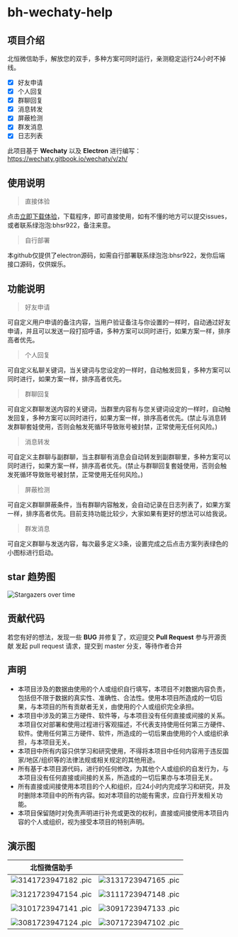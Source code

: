 # bh-wechaty-help

## 项目介绍

北恒微信助手，解放您的双手，多种方案可同时运行，亲测稳定运行24小时不掉线。

- [x] 好友申请
- [x] 个人回复
- [x] 群聊回复
- [x] 消息转发
- [x] 屏蔽检测
- [x] 群发消息
- [x] 日志列表

此项目基于 **Wechaty** 以及 **Electron** 进行编写：<https://wechaty.gitbook.io/wechaty/v/zh/>


## 使用说明

> 直接体验

点击[立即下载体验](https://github.com/Abeiheng/bh-wechaty-help/releases)，下载程序，即可直接使用，如有不懂的地方可以提交issues，或者联系绿泡泡:bhsr922，备注来意。

> 自行部署

本github仅提供了electron源码，如需自行部署联系绿泡泡:bhsr922，发你后端接口源码，仅供娱乐。



## 功能说明

> 好友申请

可自定义用户申请的备注内容，当用户验证备注与你设置的一样时，自动通过好友申请，并且可以发送一段打招呼语，多种方案可以同时进行，如果方案一样，排序高者优先。

> 个人回复

可自定义私聊关键词，当关键词与您设定的一样时，自动触发回复，多种方案可以同时进行，如果方案一样，排序高者优先。

> 群聊回复

可自定义群聊发送内容的关键词，当群里内容有与您关键词设定的一样时，自动触发回复，多种方案可以同时进行，如果方案一样，排序高者优先。(禁止与消息转发群聊套娃使用，否则会触发死循环导致账号被封禁，正常使用无任何风险。)

> 消息转发

可自定义主群聊与副群聊，当主群聊有消息会自动转发到副群聊里，多种方案可以同时进行，如果方案一样，排序高者优先。(禁止与群聊回复套娃使用，否则会触发死循环导致账号被封禁，正常使用无任何风险。)

> 屏蔽检测

可自定义群聊屏蔽条件，当有群聊内容触发，会自动记录在日志列表了，如果方案一样，排序高者优先。目前支持功能比较少，大家如果有更好的想法可以给我说。

> 群发消息

可自定义群聊与发送内容，每次最多定义3条，设置完成之后点击方案列表绿色的小图标进行启动。


## star 趋势图

![Stargazers over time](https://starchart.cc/Abeiheng/bh-wechaty-help.svg)


## 贡献代码

若您有好的想法，发现一些 **BUG** 并修复了，欢迎提交 **Pull Request** 参与开源贡献
发起 pull request 请求，提交到 master 分支，等待作者合并


## 声明

- 本项目涉及的数据由使用的个人或组织自行填写，本项目不对数据内容负责，包括但不限于数据的真实性、准确性、合法性。使用本项目所造成的一切后果，与本项目的所有贡献者无关，由使用的个人或组织完全承担。
- 本项目中涉及的第三方硬件、软件等，与本项目没有任何直接或间接的关系。本项目仅对部署和使用过程进行客观描述，不代表支持使用任何第三方硬件、软件。使用任何第三方硬件、软件，所造成的一切后果由使用的个人或组织承担，与本项目无关。
- 本项目中所有内容只供学习和研究使用，不得将本项目中任何内容用于违反国家/地区/组织等的法律法规或相关规定的其他用途。
- 所有基于本项目源代码，进行的任何修改，为其他个人或组织的自发行为，与本项目没有任何直接或间接的关系，所造成的一切后果亦与本项目无关。
- 所有直接或间接使用本项目的个人和组织，应24小时内完成学习和研究，并及时删除本项目中的所有内容。如对本项目的功能有需求，应自行开发相关功能。
- 本项目保留随时对免责声明进行补充或更改的权利，直接或间接使用本项目内容的个人或组织，视为接受本项目的特别声明。


## 演示图

| 北恒微信助手                                                    |                                                              |
| ------------------------------------------------------------ | ------------------------------------------------------------ |
| ![3141723947182 .pic](https://img.picgo.net/2024/08/18/3141723947182_.picb4c9d219115bc945.jpg) | ![3131723947165 .pic](https://img.picgo.net/2024/08/18/3131723947165_.pic9ed23653304662c8.jpg) |
|                                                              |                                                              |
| ![3121723947154 .pic](https://img.picgo.net/2024/08/18/3121723947154_.pic2f9e272bd06f36d0.jpg) | ![3111723947148 .pic](https://img.picgo.net/2024/08/18/3111723947148_.pica4598c5024a97b39.jpg) |
|                                                              |                                                              |
| ![3101723947141 .pic](https://img.picgo.net/2024/08/18/3101723947141_.pic0ba23e40e0db917a.jpg) | ![3091723947133 .pic](https://img.picgo.net/2024/08/18/3091723947133_.pic6a79898438e15d1e.jpg) |
|                                                              |                                                              |
| ![3081723947124 .pic](https://img.picgo.net/2024/08/18/3081723947124_.pic612b93a07b04205c.jpg) | ![3071723947102 .pic](https://img.picgo.net/2024/08/18/3071723947102_.pic6e8f37129de2736d.png) |